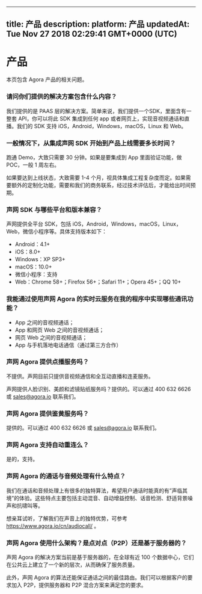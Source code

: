 
---
title: 产品
description: 
platform: 产品
updatedAt: Tue Nov 27 2018 02:29:41 GMT+0000 (UTC)
---
# 产品
本页包含 Agora 产品的相关问题。

### 请问你们提供的解决方案包含什么内容？

我们提供的是 PAAS 层的解决方案。简单来说，我们提供一个SDK，里面含有一整套 API，你可以将此 SDK 集成到任何 app 或者网页上，实现音视频通话和直播。我们的 SDK 支持 iOS，Android，Windows，macOS，Linux 和 Web。

### 一般情况下，从集成声网 SDK 开始到产品上线需要多长时间？

跑通 Demo，大致只需要 30 分钟。如果是要集成到 App 里面验证功能，做 POC，一般 1 周左右。

如果要达到上线状态，大致需要 1-4 个月，视具体集成工程复杂度而定。如果需要额外的定制化功能，需要和我们的商务联系，经过技术评估后，才能给出时间预期。

### 声网  SDK 与哪些平台和版本兼容？

声网提供全平台 SDK，包括 iOS，Android，Windows，macOS，Linux，Web，微信小程序等。具体支持版本如下：
* Android：4.1+
* iOS：8.0+
* Windows：XP SP3+
* macOS：10.0+
* 微信小程序：支持
* Web：Chrome 58+；Firefox 56+；Safari 11+；Opera 45+；QQ 10+

### 我能通过使用声网 Agora 的实时云服务在我的程序中实现哪些通讯功能？

* App 之间的音视频通话；
* App 和网页 Web 之间的音视频通话；
* 网页 Web 之间的音视频通话；
* App 与手机落地电话通信（通过第三方合作）

### 声网 Agora 提供点播服务吗？

不提供。声网目前只提供音视频通信和全互动直播和连麦服务。

声网提供人脸识别、美颜和滤镜贴纸服务吗？提供的。可以通过 400 632 6626 或 sales@agora.io 联系我们。

### 声网 Agora 提供鉴黄服务吗？

提供的。可以通过 400 632 6626 或 sales@agora.io 联系我们。

### 声网 Agora 支持自动重连么？

是的，支持。

### 声网 Agora 的通话与音频处理有什么特点？

我们在通话和音频处理上有很多的独特算法，希望用户通话时能真的有”声临其境”的体验。这些特点主要包括主动混音、自动增益控制、话音检测、舒适背景噪声和抗啸叫等。

想亲耳试听，了解我们在声音上的独特优势，可参考 https://www.agora.io/cn/audiocall/ 。

### 声网 Agora 使用什么架构？是点对点（P2P）还是基于服务器的？

声网 Agora 的解决方案当前是基于服务器的，在全球有近 100 个数据中心，它们在公共云上建立了一个新的层次，从而确保了服务质量。

此外，声网 Agora 的算法还能保证通话之间的最佳路由。我们可以根据客户的要求加入 P2P，提供服务器和 P2P 混合方案来满足您的要求。

